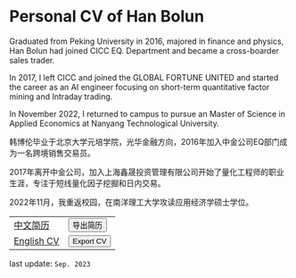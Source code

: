 # Personal CV of Han Bolun

<p>
Graduated from Peking University in 2016, majored in finance and physics, Han Bolun had joined CICC EQ. Department and became a cross-boarder sales trader. 

In 2017, I left CICC and joined the GLOBAL FORTUNE UNITED and started the career as an AI engineer focusing on short-term quantitative factor mining and Intraday trading.

In November 2022, I returned to campus to pursue an Master of Science in Applied Economics at Nanyang Technological University.
</p>

<p>
韩博伦毕业于北京大学元培学院，光华金融方向，2016年加入中金公司EQ部门成为一名跨境销售交易员。

2017年离开中金公司，加入上海鑫晟投资管理有限公司开始了量化工程师的职业生涯，专注于短线量化因子挖掘和日内交易。

2022年11月，我重返校园，在南洋理工大学攻读应用经济学硕士学位。
</p>

<table style="border-collapse: collapse; width=100%">
    <tr>
        <td><a href="https://bolunhan.github.io/CV/zh" target="_blank">中文简历</a></td>
        <td><button onclick="printPage('https://bolunhan.github.io/CV/zh')">导出简历</button></td>
    </tr>
    <tr>
        <td><a href="https://bolunhan.github.io/CV/en" target="_blank">English CV</a></td>
        <td><button onclick="printPage('https://bolunhan.github.io/CV/en')">Export CV</button></td>
    </tr>
</table>

<script>
    function printPage(url) {
        var newWindow = window.open(url, "_blank");
        newWindow.onload = function () {
            newWindow.print();
        };
    }
</script>

last update: `Sep. 2023`
